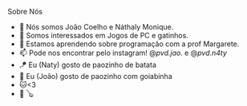 Sobre Nós 
- 👋 Nós somos João Coelho e Náthaly Monique.
- 👀 Somos interessados em Jogos de PC e gatinhos.
- 🌱 Estamos aprendendo sobre programação com a prof Margarete.
- 📫 Pode nos encontrar pelo instagram!  @_pvd.jao._ e @_pvd.n4ty_
- 🪁 Eu (Naty) gosto de paozinho de batata
- 🌙 Eu (Joâo) gosto de paozinho com goiabinha
- 🐱<3
- 🐹 🪕

